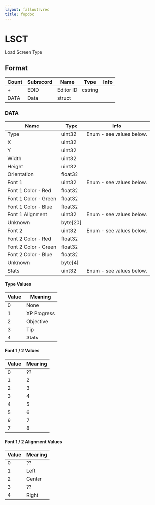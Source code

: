 ```yaml
---
layout: falloutnvrec
title: fopdoc
---
```

LSCT
====

Load Screen Type

## Format

Count | Subrecord | Name | Type | Info
------|-----------|------|------|-----
+ | EDID | Editor ID | cstring |
 | DATA | Data | struct |

### DATA

Name | Type | Info
-----|------|-----
Type | uint32 | Enum - see values below.
X | uint32 |
Y | uint32 |
Width | uint32 |
Height | uint32 |
Orientation | float32 |
Font 1 | uint32 | Enum - see values below.
Font 1 Color - Red | float32 |
Font 1 Color - Green | float32 |
Font 1 Color - Blue | float32 |
Font 1 Alignment | uint32 | Enum - see values below.
Unknown | byte[20] |
Font 2 | uint32 | Enum - see values below.
Font 2 Color - Red | float32 |
Font 2 Color - Green | float32 |
Font 2 Color - Blue | float32 |
Unknown | byte[4] |
Stats | uint32 | Enum - see values below.

#### Type Values

Value | Meaning
------|--------
0 | None
1 | XP Progress
2 | Objective
3 | Tip
4 | Stats

#### Font 1 / 2 Values

Value | Meaning
------|--------
0 | ??
1 | 2
2 | 3
3 | 4
4 | 5
5 | 6
6 | 7
7 | 8

#### Font 1 / 2 Alignment Values

Value | Meaning
------|--------
0 | ??
1 | Left
2 | Center
3 | ??
4 | Right